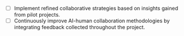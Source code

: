 - [ ] Implement refined collaborative strategies based on insights gained from pilot projects.
- [ ] Continuously improve AI-human collaboration methodologies by integrating feedback collected throughout the project.